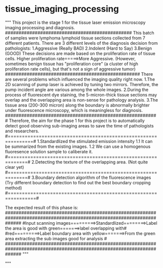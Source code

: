 # tissue_imaging_processing
"""
This project is the stage 1 for the tissue laser emission microscopy imaging processing and diagnosis.
###############################################
This batch of samples were lymphoma lymphoid tissue sections collected from 7 different patients.
There are 3 different levels of the diagnosis decision from pathologists:
1.Aggressive (Really BAD)
2.Indolent (Hard to Say)
3.Benign (GOOD)
These decisions are made based on the proliferation rate of tissue cells. Higher proliferation rate=====>More Aggressive.
(However, sometimes benign tissue has "proliferation core" (a cluster of high proliferation rate cells), but that's not a sign of aggressive tumor)
##################################################
There are several problems which influenced the imaging quality right now.
1.The 2D scanning of pump laser is achieved by tuning two mirrors. Therefore, the pump incident angle are various among the whole images.
2.During the process of fluorescent dye staining, the 5-micron-thick tissue sections may overlap and the overlapping area is non-sense for pathology analysis.
3.The tissue area (200-300 micron) along the boundary is abnormally brighter under fluorescence microscopy, which is meaningless for diagnosis.
#########################################################
Therefore, the aim for the phase 1 for this project is to automatically detect good observing sub-imaging areas to save the time of pathologists and researchers.
#===============================================================#
1.Standardlized the stimulated emission intensity
1.1 It can be summarized from the existing images.
1.2 We can use a homogenous fluoresence solution sample to caliberate it.
#=============================================================#
2.Detecting the texture of the overlapping area.
(Not quite clear yet)
#=============================================================#
3.Boundary detection algorithm of the fluorescence images
(Try different boundary detection to find out the best boundary cropping method)
#================================================================#

The expected result of this phase is:
######################################################################################################################
#Input scanning images=========>Standardlized========>Label the area is good with green=======>label overlapping with# #red=========>Label boundary area with yellow=======>From the green area extracting the sub images good for analysis #
######################################################################################################################
"""







"""
